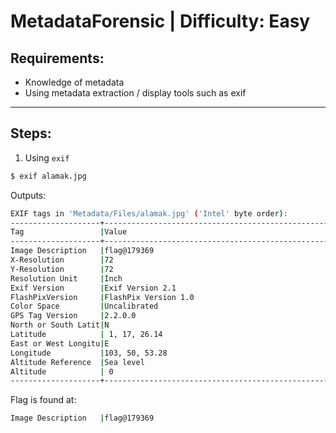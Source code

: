 # MetadataForensic | Difficulty: Easy

## Requirements:

- Knowledge of metadata
- Using metadata extraction / display tools such as exif

---

## Steps:

1. Using `exif`

```bash
$ exif alamak.jpg
```

Outputs:

```bash
EXIF tags in 'Metadata/Files/alamak.jpg' ('Intel' byte order):
--------------------+----------------------------------------------------------
Tag                 |Value
--------------------+----------------------------------------------------------
Image Description   |flag@179369
X-Resolution        |72
Y-Resolution        |72
Resolution Unit     |Inch
Exif Version        |Exif Version 2.1
FlashPixVersion     |FlashPix Version 1.0
Color Space         |Uncalibrated
GPS Tag Version     |2.2.0.0
North or South Latit|N
Latitude            | 1, 17, 26.14
East or West Longitu|E
Longitude           |103, 50, 53.28
Altitude Reference  |Sea level
Altitude            | 0
--------------------+----------------------------------------------------------
```

Flag is found at:

```bash
Image Description   |flag@179369
```
